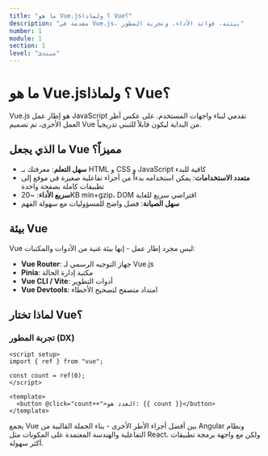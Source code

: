 ```yaml
---
title: "ما هو Vue.js؟ ولماذا Vue؟"
description: "مقدمة في Vue.js، بيئته، فوائد الأداء، وتجربة المطور"
number: 1
module: 1
section: 1
level: "مبتدئ"
---
```


# ما هو Vue.js؟ ولماذا Vue؟

Vue.js هو إطار عمل JavaScript تقدمي لبناء واجهات المستخدم. على عكس أطر العمل الأخرى، تم تصميم Vue من البداية ليكون قابلاً للتبني تدريجياً.

## ما الذي يجعل Vue مميزاً؟

- **سهل التعلم**: معرفتك بـ HTML و CSS و JavaScript كافية للبدء
- **متعدد الاستخدامات**: يمكن استخدامه بدءاً من أجزاء تفاعلية صغيرة في موقع إلى تطبيقات كاملة بصفحة واحدة
- **سريع الأداء**: ~20KB min+gzip، DOM افتراضي سريع للغاية
- **سهل الصيانة**: فصل واضح للمسؤوليات مع سهولة الفهم

## بيئة Vue

Vue ليس مجرد إطار عمل - إنها بيئة غنية من الأدوات والمكتبات:

- **Vue Router**: جهاز التوجيه الرسمي لـ Vue.js
- **Pinia**: مكتبة إدارة الحالة
- **Vue CLI / Vite**: أدوات التطوير
- **Vue Devtools**: امتداد متصفح لتصحيح الأخطاء

## لماذا تختار Vue؟

### تجربة المطور (DX)

```vue
<script setup>
import { ref } from "vue";

const count = ref(0);
</script>

<template>
  <button @click="count++">العدد هو: {{ count }}</button>
</template>
```

يجمع Vue بين أفضل أجزاء الأطر الأخرى - بناء الجملة القالبية من Angular ونظام التفاعلية والهندسة المعتمدة على المكونات مثل React، ولكن مع واجهة برمجة تطبيقات أكثر سهولة.
